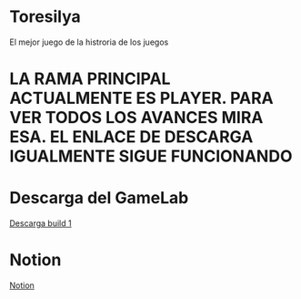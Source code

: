 # Toresilya
El mejor juego de la histroria de los juegos


# LA RAMA PRINCIPAL ACTUALMENTE ES PLAYER. PARA VER TODOS LOS AVANCES MIRA ESA. EL ENLACE DE DESCARGA IGUALMENTE SIGUE FUNCIONANDO

# Descarga del GameLab
<a href = "https://raw.githubusercontent.com/Patala2004/Toresilya/player/Windows_build.zip"> Descarga build 1 </a>

# Notion
<a href="https://www.notion.so/GDD-Iteraci-n-2-74a7be38c8c243c083d40110a59c6364"> Notion </a>
